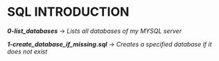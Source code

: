 # SQL INTRODUCTION

***0-list_databases*** -> *Lists all databases of my MYSQL server*

***1-create_database_if_missing.sql*** -> *Creates a specified database if it does not exist*
